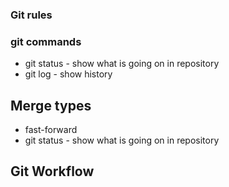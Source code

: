 ### Git rules 

### git commands

- git status - show what is going on in repository
- git log - show history

## Merge types 

- fast-forward
- git status - show what is going on in repository


## Git Workflow